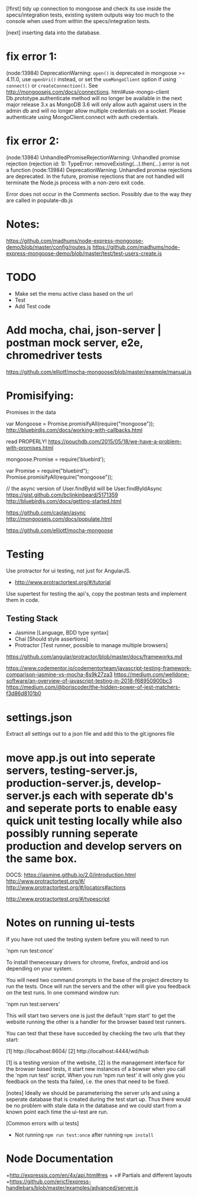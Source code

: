 
[!first] tidy up connection to mongoose and check its use inside the specs/integration tests, existing 
system outputs way too much to the console when used from within the specs/integration tests.

[next] inserting data into the database.

# fix error 1:

(node:13984) DeprecationWarning: `open()` is deprecated in mongoose >= 4.11.0, use `openUri()` instead, or set the
 `useMongoClient` option if using `connect()` or `createConnection()`. See http://mongoosejs.com/docs/connections.
html#use-mongo-client
Db.prototype.authenticate method will no longer be available in the next major release 3.x as MongoDB 3.6 will only allow auth against users in the admin db and will no longer allow multiple credentials on a socket. Please authenticate using MongoClient.connect with auth credentials.

# fix error 2:
(node:13984) UnhandledPromiseRejectionWarning: Unhandled promise rejection (rejection id: 1): TypeError: removeExisting(...).then(...).error is not a function
(node:13984) DeprecationWarning: Unhandled promise rejections are deprecated. In the future, promise rejections that are not handled will terminate the Node.js process with a non-zero exit code.

Error does not occur in the Comments section. Possibly due to the way they are called in populate-db.js

# Notes:
https://github.com/madhums/node-express-mongoose-demo/blob/master/config/routes.js
https://github.com/madhums/node-express-mongoose-demo/blob/master/test/test-users-create.js

# TODO
 * Make set the menu active class based on the url
 * Test
 * Add Test code

# Add mocha, chai, json-server | postman mock server, e2e, chromedriver tests 
https://github.com/elliotf/mocha-mongoose/blob/master/example/manual.js

# Promisifying:
Promises in the data

var Mongoose = Promise.promisifyAll(require("mongoose"));
http://bluebirdjs.com/docs/working-with-callbacks.html

read PROPERLY!
https://pouchdb.com/2015/05/18/we-have-a-problem-with-promises.html

mongoose.Promise = require('bluebird');

var Promise = require("bluebird");
Promise.promisifyAll(require("mongoose"));

// the async version of User.findById will be User.findByIdAsync
https://gist.github.com/bclinkinbeard/5171359
http://bluebirdjs.com/docs/getting-started.html

https://github.com/caolan/async
http://mongoosejs.com/docs/populate.html

https://github.com/elliotf/mocha-mongoose


# Testing
Use protractor for ui testing, not just for AngularJS.
* http://www.protractortest.org/#/tutorial

Use supertest for testing the api's, copy the postman tests and implement them in 
code.

## Testing Stack
* Jasmine [Language, BDD type syntax]
* Chai [Should style assertions]
* Protractor [Test runner, possible to manage multiple browsers]

https://github.com/angular/protractor/blob/master/docs/frameworks.md

https://www.codementor.io/codementorteam/javascript-testing-framework-comparison-jasmine-vs-mocha-8s9k27za3
https://medium.com/welldone-software/an-overview-of-javascript-testing-in-2018-f68950900bc3
https://medium.com/@boriscoder/the-hidden-power-of-jest-matchers-f3d86d8101b0

# settings.json
Extract all settings out to a json file and add this to the
git.ignores file

# move app.js out into seperate servers, testing-server.js, production-server.js, develop-server.js each with seperate db's and seperate ports to enable easy quick unit testing locally while also possibly running seperate production and develop servers on the same box. 


DOCS:
https://jasmine.github.io/2.0/introduction.html
http://www.protractortest.org/#/
http://www.protractortest.org/#/locators#actions


http://www.protractortest.org/#/typescript


# Notes on running ui-tests
If you have not used the testing system before you will need to run 

'npm run test:once' 

To install thenecessary drivers for chrome, firefox, android and ios depending on 
your system.   

You will need two command prompts in the base of the project directory to run the 
tests. Once will run the servers and the other will give you feedback on the test 
runs. In one command window run:

'npm run test:servers'

This will start two servers one is just the default 'npm start' to get the website 
running the other is a handler for the browser based test runners. 

You can test that these have succeded by checking the two urls that they start:

[1] http://localhost:8604/
[2] http://localhost:4444/wd/hub

[1] is a testing version of the website, [2] is the management interface for the 
browser based tests, it start new instances of a bowser when you call the
'npm run test' script. When you run 'npm run test' it will only give you feedback 
on the tests tha failed, i.e. the ones that need to be fixed.

[notes]
Ideally we should be parameterising the server urls and using a seperate database 
that is created during the test start up. Thus there would be no problem with stale 
data in the database and we could start from a known point each time the ui-test are 
run.   

[Common errors with ui tests]
 * Not running `npm run test:once` after running `npm install` 



# Node Documentation
+http://expressjs.com/en/4x/api.html#res
+
+# Partials and different layouts
+https://github.com/ericf/express-handlebars/blob/master/examples/advanced/server.js